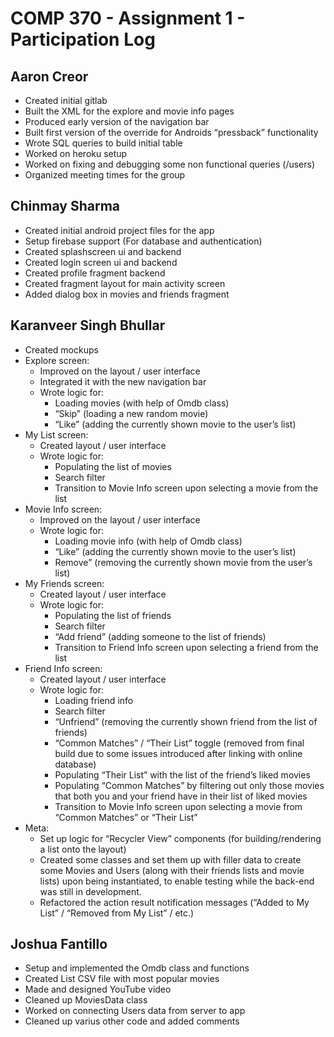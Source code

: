 # COMP 370 - Assignment 1 - Participation Log

## Aaron Creor

- Created initial gitlab
- Built the XML for the explore and movie info pages
- Produced early version of the navigation bar
- Built first version of the override for Androids “pressback” functionality
- Wrote SQL queries to build initial table
- Worked on heroku setup
- Worked on fixing and debugging some non functional queries (/users)
- Organized meeting times for the group

## Chinmay Sharma
 - Created initial android project files for the app
 - Setup firebase support (For database and authentication)
 - Created splashscreen ui and backend
 - Created login screen ui and backend
 - Created profile fragment backend
 - Created fragment layout for main activity screen
 - Added dialog box in movies and friends fragment



## Karanveer Singh Bhullar
- Created mockups
- Explore screen:
    - Improved on the layout / user interface
    - Integrated it with the new navigation bar
    - Wrote logic for:
        - Loading movies (with help of Omdb class)
        - “Skip” (loading a new random movie)
        - “Like” (adding the currently shown movie to the user’s list)
- My List screen:
    - Created layout / user interface
    - Wrote logic for:
        - Populating the list of movies
        - Search filter
        - Transition to Movie Info screen upon selecting a movie from the list
- Movie Info screen:
    - Improved on the layout / user interface
    - Wrote logic for:
        - Loading movie info (with help of Omdb class)
        - “Like” (adding the currently shown movie to the user’s list)
        - Remove” (removing the currently shown movie from the user’s list)
- My Friends screen:
    - Created layout / user interface
    - Wrote logic for:
        - Populating the list of friends
        - Search filter
        - “Add friend” (adding someone to the list of friends)
        - Transition to Friend Info screen upon selecting a friend from the list
- Friend Info screen:
    - Created layout / user interface
    - Wrote logic for:
        - Loading friend info
        - Search filter
        - “Unfriend” (removing the currently shown friend from the list of friends)
        - “Common Matches” /  “Their List” toggle (removed from final build due to some issues introduced after linking with online database)
        - Populating “Their List” with the list of the friend’s liked movies
        - Populating “Common Matches” by filtering out only those movies that both you and your friend have in their list of liked movies
        - Transition to Movie Info screen upon selecting a movie from “Common Matches” or “Their List”
- Meta:
    - Set up logic for “Recycler View” components (for building/rendering a list onto the layout)
    - Created some classes and set them up with filler data to create some Movies and Users (along with their friends lists and movie lists) upon being instantiated, to enable testing while the back-end was still in development.
    - Refactored the action result notification messages (“Added to My List” / “Removed from My List” / etc.)



## Joshua Fantillo
 - Setup and implemented the Omdb class and functions
 - Created List CSV file with most popular movies
 - Made and designed YouTube video
 - Cleaned up MoviesData class
 - Worked on connecting Users data from server to app
 - Cleaned up varius other code and added comments